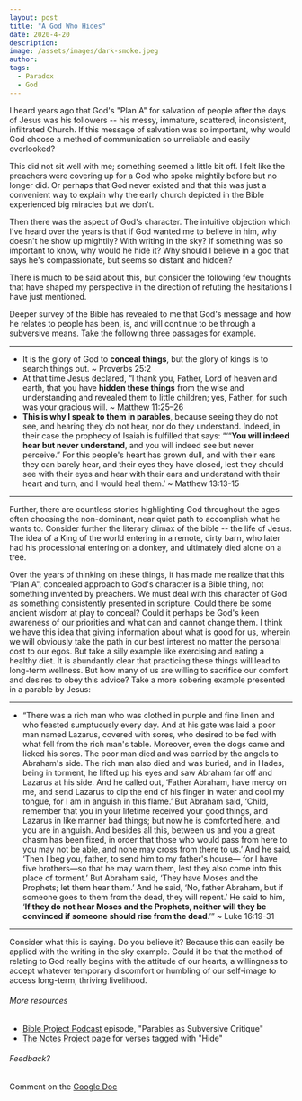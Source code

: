 ```yaml
---
layout: post
title: "A God Who Hides"
date: 2020-4-20
description: 
image: /assets/images/dark-smoke.jpeg
author: 
tags: 
  - Paradox
  - God
---
```

I heard years ago that God's "Plan A" for salvation of people after the days of Jesus was his followers -- his messy, immature, scattered, inconsistent, infiltrated Church. If this message of salvation was so important, why would God choose a method of communication so unreliable and easily overlooked?

This did not sit well with me; something seemed a little bit off. I felt like the preachers were covering up for a God who spoke mightily before but no longer did. Or perhaps that God never existed and that this was just a convenient way to explain why the early church depicted in the Bible experienced big miracles but we don't.

Then there was the aspect of God's character. The intuitive objection which I've heard over the years is that if God wanted me to believe in him, why doesn't he show up mightily? With writing in the sky? If something was so important to know, why would he hide it?  Why should I believe in a god that says he's compassionate, but seems so distant and hidden?

There is much to be said about this, but consider the following few thoughts that have shaped my perspective in the direction of refuting the hesitations I have just mentioned.

Deeper survey of the Bible has revealed to me that God's message and how he relates to people has been, is, and will continue to be through a subversive means. Take the following three passages for example.

---
- It is the glory of God to **conceal things**, but the glory of kings is to search things out. ~ Proverbs 25:2
- At that time Jesus declared, “I thank you, Father, Lord of heaven and earth, that you have **hidden these things** from the wise and understanding and revealed them to little children; yes, Father, for such was your gracious will. ~ Matthew 11:25–26
- **This is why I speak to them in parables**, because seeing they do not see, and hearing they do not hear, nor do they understand. Indeed, in their case the prophecy of Isaiah is fulfilled that says: “‘“**You will indeed hear but never understand**,
    and you will indeed see but never perceive.”
For this people's heart has grown dull,
    and with their ears they can barely hear,
    and their eyes they have closed,
lest they should see with their eyes
    and hear with their ears
and understand with their heart
    and turn, and I would heal them.’ ~ Matthew 13:13-15

---

Further, there are countless stories highlighting God throughout the ages often choosing the non-dominant, near quiet path to accomplish what he wants to. Consider further the literary climax of the bible -- the life of Jesus. The idea of a King of the world entering in a remote, dirty barn, who later had his processional entering on a donkey, and ultimately died alone on a tree.

Over the years of thinking on these things, it has made me realize that this "Plan A", concealed approach to God's character is a Bible thing, not something invented by preachers. We must deal with this character of God as something consistently presented in scripture. Could there be some ancient wisdom at play to conceal? Could it perhaps be God's keen awareness of our priorities and what can and cannot change them. I think we have this idea that giving information about what is good for us, wherein we will obviously take the path in our best interest no matter the personal cost to our egos.  But take a silly example like exercising and eating a healthy diet.  It is abundantly clear that practicing these things will lead to long-term wellness.  But how many of us are willing to sacrifice our comfort and desires to obey this advice?  Take a more sobering example presented in a parable by Jesus:

---

- “There was a rich man who was clothed in purple and fine linen and who feasted sumptuously every day. And at his gate was laid a poor man named Lazarus, covered with sores, who desired to be fed with what fell from the rich man's table. Moreover, even the dogs came and licked his sores. The poor man died and was carried by the angels to Abraham's side. The rich man also died and was buried, and in Hades, being in torment, he lifted up his eyes and saw Abraham far off and Lazarus at his side. And he called out, ‘Father Abraham, have mercy on me, and send Lazarus to dip the end of his finger in water and cool my tongue, for I am in anguish in this flame.’ But Abraham said, ‘Child, remember that you in your lifetime received your good things, and Lazarus in like manner bad things; but now he is comforted here, and you are in anguish. And besides all this, between us and you a great chasm has been fixed, in order that those who would pass from here to you may not be able, and none may cross from there to us.’ And he said, ‘Then I beg you, father, to send him to my father's house— for I have five brothers—so that he may warn them, lest they also come into this place of torment.’ But Abraham said, ‘They have Moses and the Prophets; let them hear them.’ And he said, ‘No, father Abraham, but if someone goes to them from the dead, they will repent.’ He said to him, ‘**If they do not hear Moses and the Prophets, neither will they be convinced if someone should rise from the dead**.’” ~ Luke 16:19-31

---

Consider what this is saying. Do you believe it? Because this can easily be applied with the writing in the sky example. Could it be that the method of relating to God really begins with the attitude of our hearts, a willingness to accept whatever temporary discomfort or humbling of our self-image to access long-term, thriving livelihood.  

###### More resources
- [Bible Project Podcast](https://bibleproject.com/podcast/parables-subversive-critique/) episode, "Parables as Subversive Critique"
- [The Notes Project](http://thenotesproject.surge.sh/Hide) page for verses tagged with "Hide"

###### Feedback?
Comment on the [Google Doc](https://docs.google.com/document/d/1OtdvYsMoNAIgH9fpjw3gdpR_oFMrp8GAUcMKIggvO68/edit?usp=sharing)

